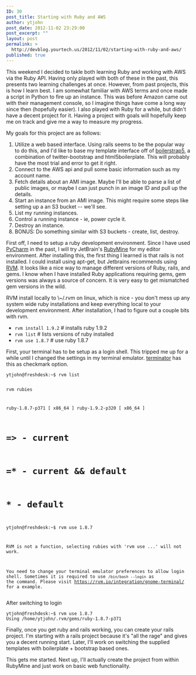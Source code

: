 ```yaml
---
ID: 30
post_title: Starting with Ruby and AWS
author: ytjohn
post_date: 2012-11-02 23:29:00
post_excerpt: ""
layout: post
permalink: >
  http://devblog.yourtech.us/2012/11/02/starting-with-ruby-and-aws/
published: true
---
```

<p>This weekend I decided to takle both learning Ruby and working with AWS
via the Ruby API. Having only played with both of these in the past,
this presents two learning challenges at once. However, from past
projects, this is how I learn best. I am somewhat familiar with AWS
terms and once made a script in Python to fire up an instance. This was
before Amazon came out with their management console, so I imagine
things have come a long way since then (hopefully easier). I also played
with Ruby for a while, but didn't have a decent project for it. Having a
project with goals will hopefully keep me on track and give me a way to
measure my progress.</p>
<p>My goals for this project are as follows:</p>
<ol>
<li>Utilize a web based interface. Using rails seems to be the popular
    way to do this, and I'd like to base my template interface off of
    <a href="https://github.com/ytjohn/boilerstrap5">boilerstrap5</a>, a combination of twitter-bootstrap and
    html5boilerplate. This will probably have the most trial and error
    to get it right.</li>
<li>Connect to the AWS api and pull some basic information such as my
    account name.</li>
<li>Fetch details about an AMI image. Maybe I'll be able to parse a list
    of public images, or maybe I can just punch in an image ID and pull
    up the details.</li>
<li>Start an instance from an AMI image. This might require some steps
    like setting up a an S3 bucket -- we'll see.</li>
<li>List my running instances.</li>
<li>Control a running instance - ie, power cycle it.</li>
<li>Destroy an instance.</li>
<li>BONUS: Do something similar with S3 buckets - create, list, destroy.</li>
</ol>
<p>First off, I need to setup a ruby development environment. Since I have
used <a href="http://blog.yourtech.us/feeds/posts/www.jetbrains.com/pycharm/">PyCharm</a> in the past, I will try JetBrain's <a href="http://www.jetbrains.com/ruby/">RubyMine</a> for my
editor environment. After installing this, the first thing I learned is
that rails is not installed. I could install using apt-get, but
Jetbrains recommends using <a href="">RVM</a>. It looks like a nice way to manage
different versions of Ruby, rails, and gems. I know when I have
installed Ruby applications requiring gems, gem versions was always a
source of concern. It is very easy to get mismatched gem versions in the
wild.</p>
<p>RVM install locally to \~/.rvm on linux, which is nice - you don't mess
up any system wide ruby installations and keep everything local to your
development environment. After installation, I had to figure out a
couple bits with rvm.</p>
<ul>
<li><code>rvm install 1.9.2</code> # installs ruby 1.9.2</li>
<li><code>rvm list</code> # lists versions of ruby installed</li>
<li><code>rvm use 1.8.7</code> # use ruby 1.8.7</li>
</ul>
<p>First, your terminal has to be setup as a login shell. This tripped me
up for a while until I changed the settings in my terminal emulator.
<a href="http://software.jessies.org/terminator">terminator</a> has this as checkmark option.</p>
<pre><code>ytjohn@freshdesk:~$ rvm list

rvm rubies

   ruby-1.8.7-p371 [ x86_64 ]
   ruby-1.9.2-p320 [ x86_64 ]

# =&gt; - current
# =* - current &amp;&amp; default
#  * - default

ytjohn@freshdesk:~$ rvm use 1.8.7

RVM is not a function, selecting rubies with 'rvm use ...' will not work.

You need to change your terminal emulator preferences to allow login shell.
Sometimes it is required to use `/bin/bash --login` as the command.
Please visit https://rvm.io/integration/gnome-terminal/ for a example.
</code></pre>
<p>After switching to login</p>
<pre><code>ytjohn@freshdesk:~$ rvm use 1.8.7
Using /home/ytjohn/.rvm/gems/ruby-1.8.7-p371
</code></pre>
<p>Finally, once you get ruby and rails working, you can create your rails
project. I'm starting with a rails project because it's "all the rage"
and gives you a decent running start. Later, I'll work on switching the
supplied templates with boilerplate + bootstrap based ones.</p>
<p>This gets me started. Next up, I'll actually create the project from
within RubyMine and just work on basic web functionality.</p>